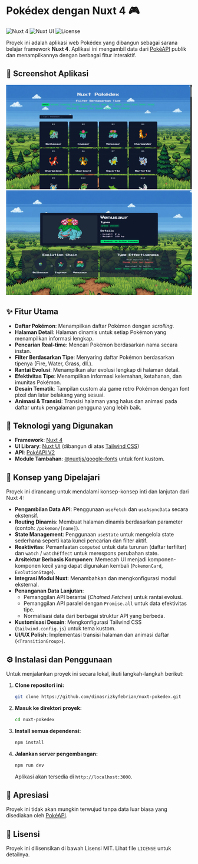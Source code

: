# Pokédex dengan Nuxt 4 🎮

![Nuxt 4](https://img.shields.io/badge/Nuxt-4-00DC82?style=for-the-badge&logo=nuxt.js)
![Nuxt UI](https://img.shields.io/badge/Nuxt_UI-18181B?style=for-the-badge&logo=nuxt.js)
![License](https://img.shields.io/badge/License-MIT-yellow.svg?style=for-the-badge)

Proyek ini adalah aplikasi web Pokédex yang dibangun sebagai sarana belajar framework **Nuxt 4**. Aplikasi ini mengambil data dari [PokéAPI](https://pokeapi.co/) publik dan menampilkannya dengan berbagai fitur interaktif.

## 📸 Screenshot Aplikasi

![Screenshot Pokédex Nuxt 4 - Homepage](./docs/images/homepage-preview.png)
![Screenshot Pokédex Nuxt 4 - Detailpage](./docs/images/detailpage-preview.png)

## ✨ Fitur Utama

- **Daftar Pokémon**: Menampilkan daftar Pokémon dengan _scrolling_.
- **Halaman Detail**: Halaman dinamis untuk setiap Pokémon yang menampilkan informasi lengkap.
- **Pencarian Real-time**: Mencari Pokémon berdasarkan nama secara instan.
- **Filter Berdasarkan Tipe**: Menyaring daftar Pokémon berdasarkan tipenya (Fire, Water, Grass, dll.).
- **Rantai Evolusi**: Menampilkan alur evolusi lengkap di halaman detail.
- **Efektivitas Tipe**: Menampilkan informasi kelemahan, ketahanan, dan imunitas Pokémon.
- **Desain Tematik**: Tampilan custom ala game retro Pokémon dengan font pixel dan latar belakang yang sesuai.
- **Animasi & Transisi**: Transisi halaman yang halus dan animasi pada daftar untuk pengalaman pengguna yang lebih baik.

## 🚀 Teknologi yang Digunakan

- **Framework**: [Nuxt 4](https://nuxt.com/)
- **UI Library**: [Nuxt UI](https://ui.nuxt.com/) (dibangun di atas [Tailwind CSS](https://tailwindcss.com/))
- **API**: [PokéAPI V2](https://pokeapi.co/)
- **Module Tambahan**: [@nuxtjs/google-fonts](https://google-fonts.nuxtjs.org/) untuk font kustom.

## 🧠 Konsep yang Dipelajari

Proyek ini dirancang untuk mendalami konsep-konsep inti dan lanjutan dari Nuxt 4:

- **Pengambilan Data API**: Penggunaan `useFetch` dan `useAsyncData` secara ekstensif.
- **Routing Dinamis**: Membuat halaman dinamis berdasarkan parameter (contoh: `/pokemon/[name]`).
- **State Management**: Penggunaan `useState` untuk mengelola state sederhana seperti kata kunci pencarian dan filter aktif.
- **Reaktivitas**: Pemanfaatan `computed` untuk data turunan (daftar terfilter) dan `watch` / `watchEffect` untuk merespons perubahan state.
- **Arsitektur Berbasis Komponen**: Memecah UI menjadi komponen-komponen kecil yang dapat digunakan kembali (`PokemonCard`, `EvolutionStage`).
- **Integrasi Modul Nuxt**: Menambahkan dan mengkonfigurasi modul eksternal.
- **Penanganan Data Lanjutan**:
  - Pemanggilan API berantai (_Chained Fetches_) untuk rantai evolusi.
  - Pemanggilan API paralel dengan `Promise.all` untuk data efektivitas tipe.
  - Normalisasi data dari berbagai struktur API yang berbeda.
- **Kustomisasi Desain**: Mengkonfigurasi Tailwind CSS (`tailwind.config.js`) untuk tema kustom.
- **UI/UX Polish**: Implementasi transisi halaman dan animasi daftar (`<TransitionGroup>`).

## ⚙️ Instalasi dan Penggunaan

Untuk menjalankan proyek ini secara lokal, ikuti langkah-langkah berikut:

1.  **Clone repositori ini:**
    ```bash
    git clone https://github.com/dimasrizkyfebrian/nuxt-pokedex.git
    ```
2.  **Masuk ke direktori proyek:**
    ```bash
    cd nuxt-pokedex
    ```
3.  **Install semua dependensi:**
    ```bash
    npm install
    ```
4.  **Jalankan server pengembangan:**
    ```bash
    npm run dev
    ```
    Aplikasi akan tersedia di `http://localhost:3000`.

## 🙏 Apresiasi

Proyek ini tidak akan mungkin terwujud tanpa data luar biasa yang disediakan oleh [PokéAPI](https://pokeapi.co/).

## 📄 Lisensi

Proyek ini dilisensikan di bawah Lisensi MIT. Lihat file `LICENSE` untuk detailnya.

